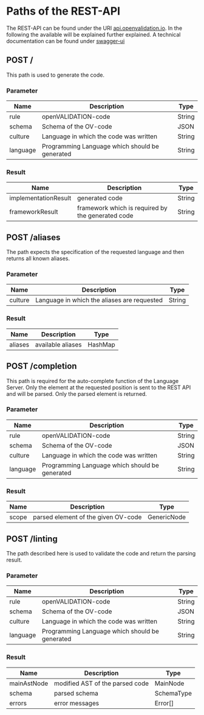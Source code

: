 # Paths of the REST-API

The REST-API can be found under the URI [api.openvalidation.io](http://api.openvalidation.io).
In the following the available will be explained further explained.
A technical documentation can be found under [swagger-ui](http://api.openvalidation.io/swagger-ui.html)

## POST /

This path is used to generate the code.

### Parameter 

Name | Description | Type
------ | ------ | ------
rule   | openVALIDATION-code  |  String
schema   | Schema of the OV-code  |  JSON
culture   | Language in which the code was written  |  String
language   | Programming Language which should be generated  |  String

### Result

Name | Description | Type
------ | ------ | ------
implementationResult   | generated code |  String
frameworkResult   | framework which is required by the generated code  |  String

## POST /aliases

The path expects the specification of the requested language and then returns all known aliases.

### Parameter 

Name | Description | Type
------ | ------ | ------
culture   | Language in which the aliases are requested  |  String

### Result

Name | Description | Type
------ | ------ | ------
aliases   | available aliases |  HashMap

## POST /completion

This path is required for the auto-complete function of the Language Server. 
Only the element at the requested position is sent to the REST API and will be parsed. Only the parsed element is returned.


### Parameter 

Name | Description | Type
------ | ------ | ------
rule   | openVALIDATION-code  |  String
schema   | Schema of the OV-code  |  JSON
culture   | Language in which the code was written  |  String
language   | Programming Language which should be generated  |  String

### Result

Name | Description | Type
------ | ------ | ------
scope   | parsed element of the given OV-code |  GenericNode

## POST /linting

The path described here is used to validate the code and return the parsing result.

### Parameter 

Name | Description | Type
------ | ------ | ------
rule   | openVALIDATION-code  |  String
schema   | Schema of the OV-code  |  JSON
culture   | Language in which the code was written  |  String
language   | Programming Language which should be generated  |  String

### Result

Name | Description | Type
------ | ------ | ------
mainAstNode   | modified AST of the parsed code  |  MainNode
schema   | parsed schema   |  SchemaType
errors   | error messages   |  Error[]
